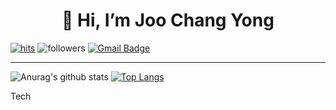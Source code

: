 <div align=center><h1>👋 Hi, I’m Joo Chang Yong </h1></div>

<div>

[![hits](https://hits.seeyoufarm.com/api/count/incr/badge.svg?url=https%3A%2F%2Fgithub.com%2Fjoochangyong&count_bg=%237A7A7A&title_bg=%23FFADCC&icon=reverbnation.svg&icon_color=%23FF0000&title=hits&edge_flat=false)](https://hits.seeyoufarm.com) ![followers](https://img.shields.io/github/followers/joochangyong?style=social) [![Gmail Badge](https://img.shields.io/badge/Gmail-d14836?style=flat-square&logo=Gmail&logoColor=white&link=mailto:jodongrami@gmail.com)](mailto:wnckddyd0525@gmail.com)

</div>

<hr>

<div>
  
![Anurag's github stats](https://github-readme-stats.vercel.app/api?username=joochangyong&show_icons=true&theme=radical) [![Top Langs](https://github-readme-stats.vercel.app/api/top-langs/?username=joochangyong&langs_count=100&layout=compact&theme=dracula)](https://github.com/joochangyong/joochangyong)
  
</div>

Tech
